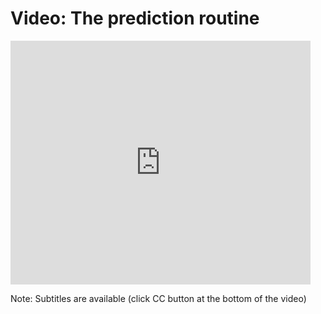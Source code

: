 # Video: The prediction routine


<!-- [![Lecture 1 video](https://img.youtube.com/vi/KwWGhneQUmk/0.jpg)](https://youtu.be/KwWGhneQUmk "Everything Is AWESOME") -->


<iframe  title="YouTube The prediction routine" width="480" height="390" src="https://youtube.com/embed/8WL-DqNBHC8" frameborder="0" allowfullscreen></iframe>

Note: Subtitles are available (click CC button at the bottom of the video)
